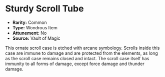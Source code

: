 # Sturdy Scroll Tube

- **Rarity:** Common
- **Type:** Wondrous Item
- **Attunement:** No
- **Source:** Vault of Magic

This ornate scroll case is etched with arcane symbology. Scrolls inside this case are immune to damage and are protected from the elements, as long as the scroll case remains closed and intact. The scroll case itself has immunity to all forms of damage, except force damage and thunder damage.
